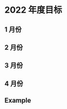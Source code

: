 # 2022 年度目标


## 1 月份
<Todo
  :dataSource="
    [
      { content: '这是 2020 年 1 月份的第 1 个目标', popupContent: '这是 2020 年 1 月份的第 11 个目标', popupDirection: 'top' },
      { content: '这是 2020 年 1 月份的第 2 个目标', popupContent: '这是 2020 年 1 月份的第 22 个目标', startCount: 5 },
      { content: '这是 2020 年 1 月份的第 3 个目标', popupContent: '这是 2020 年 1 月份的第 33 个目标', startCount: 1 },
    ]
  "
/>

## 2 月份
<Todo
  :dataSource="
    [
      { content: '这是 2020 年 2 月份的第 1 个目标', popupContent: '这是 2020 年 2 月份的第 11 个目标', popupDirection: 'top' },
      { content: '这是 2020 年 2 月份的第 2 个目标', popupContent: '这是 2020 年 2 月份的第 22 个目标' },
      { content: '这是 2020 年 2 月份的第 3 个目标', popupContent: '这是 2020 年 2 月份的第 33 个目标' },
    ]
  "
/>

## 3 月份
<Todo
  :dataSource="
    [
      { content: '这是 2020 年 3 月份的第 1 个目标', popupContent: '这是 2020 年 3 月份的第 11 个目标', popupDirection: 'top' },
      { content: '这是 2020 年 3 月份的第 2 个目标', popupContent: '这是 2020 年 3 月份的第 22 个目标' },
      { content: '这是 2020 年 3 月份的第 3 个目标', popupContent: '这是 2020 年 3 月份的第 33 个目标' },
    ]
  "
/>


## 4 月份
<Todo
  :dataSource="
    [
      { content: '这是 2020 年 4 月份的第 1 个目标', popupContent: '这是 2020 年 4 月份的第 11 个目标', popupDirection: 'top' },
      { content: '这是 2020 年 4 月份的第 2 个目标', popupContent: '这是 2020 年 4 月份的第 22 个目标' },
      { content: '这是 2020 年 4 月份的第 3 个目标', popupContent: '这是 2020 年 4 月份的第 33 个目标' },
    ]
  "
/>

## Example
<Todo
  :dataSource="
    [
      { content: '常规常规常规常规常规常规常规常规常规常规常规常规常规常规常规常规常规常规常规常规常规常规常规常规常规常规常规常规常规常规常规常规常规常规常规' },
      { isBold: true, content: '加粗' },
      { textDecoration: 'underline', content: '下划线' },
      { popupContent: 'popup-content', popupDirection: 'left', content: 'popup' },
    ]
  "
/>
